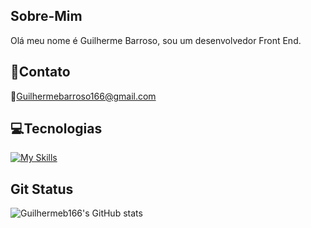 
## Sobre-Mim
Olá meu nome é Guilherme Barroso, sou um desenvolvedor Front End.


## 📱Contato
📧Guilhermebarroso166@gmail.com

## 💻Tecnologias


[![My Skills](https://skillicons.dev/icons?i=html,css,js,sass,tailwind,figma,git,react,nodejs,mySQL,prisma,axios,postgre&theme=light)](https://skillicons.dev)
## Git Status
![Guilhermeb166's GitHub stats](https://github-readme-stats.vercel.app/api?username=Guilhermeb166&show_icons=true&bg_color=00000000)

